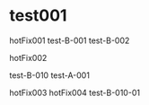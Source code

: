 # test001
hotFix001
test-B-001
test-B-002

hotFix002

test-B-010
test-A-001

hotFix003
hotFix004
test-B-010-01